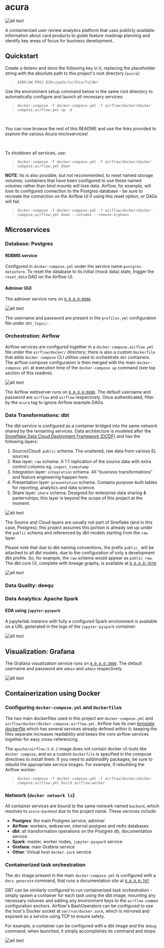 # acura

![alt text](assets/acura_arch.png)

A containerized user review analytics platform that uses publicly available information about card products to guide feature roadmap planning and identify key areas of focus for business development. 

## Quickstart

Create a dotenv and store the following key in it, replacing the placeholder string with the absolute path to this project's root directory (`acura`):

> ``AIRFLOW_PROJ_DIR=/path/to/this/folder``

Use the environment setup command below in the same root directory to automatically configure and launch all necessary services:

> ``docker-compose -f docker-compose.yml -f airflow/docker/docker-compose.airflow.yml up -d``

<br>

You can now browse the rest of this README and use the links provided to explore the various Acura microservices!

<br />

To shutdown all services, use:

> ``docker-compose -f docker-compose.yml -f airflow/docker/docker-compose.airflow.yml down``

**NOTE**: Its is also possible, but not recommended, to reset named storage volumes; containers that have been configured to use these named volumes rather than bind mounts will lose data. Airflow, for example, will lose its configured connection to the Postgres database - be sure to recreate the connection on the Airflow UI if using this reset option, or DAGs will fail.

> ``docker-compose -f docker-compose.yml -f airflow/docker/docker-compose.airflow.yml down --volumes --remove-orphans``


## Microservices

### Database: Postgres

#### RDBMS service
Configured in `docker-compose.yml` under the service name `postgres-datastore`. To reset the database to its initial (mock data) state, trigger the `reset_data` DAG on the Airflow UI.

#### Adminer GUI
The adminer service runs on [`0.0.0.0:8086`](http://0.0.0.0:8086).

![alt text](assets/adminer.png)

The username and password are present in the `profiles.yml` configuration file under `dbt_logic/`.

### Orchestration: Airflow
Airflow services are configured together in a `docker-compose.airflow.yml` file under the `airflow/docker/` directory; there is also a custom `Dockerfile` that adds `docker compose` CLI utilties used to orchestrate `dbt` containers. The airflow compose configuration is then merged with the main `docker-compose.yml` at execution time of the `docker-compose up` command (see top section of this readme). 

![alt text](assets/airflow.png)

The Airflow webserver runs on [`0.0.0.0:8080`](http://0.0.0.0:8080). The default username and password are `airflow` and `airflow` respectively. Once authenticated, filter by the `acura` tag to ignore Airflow example DAGs. 

### Data Transformations: dbt

The dbt service is configured as a container bridged into the same network shared by the remaining services. Data architecture is modeled after the [Snowflake Data Cloud Deployment Framework (DCDF)](https://quickstarts.snowflake.com/guide/dcdf_incremental_processing/index.html#1) and has the following layers:

1. Source/Cloud: `public` schema. The unaltered, raw data from various EL sources.
2. Raw layer: `raw` schema. A 1:1 replication of the source data with extra control columns eg. `ingest_timestamp`
3. Integration layer: `integration` schema. All "business transformations" and feature engineering happen here.
4. Presentation layer: `presentation` schema. Contains purpose-built tables for reporting, analytics and data science. 
5. Share layer: `share` schema. Designed for enterprise data sharing & parternships; this layer is beyond the scope of this project at the moment.

![alt text](assets/dcdf.png)

The Source and Cloud layers are usually not part of Snwflake (and in this case, Postgres); this project assumes this portion is already set up under the `public` schema and referenced by dbt models starting from the `raw` layer.

Please note that due to dbt naming conventions, the prefix `public_` will be attached to all dbt models, due to the configuration of only a development dbt profile. So, for example, the `raw` schema would appear as `public_raw`. The dbt core UI, complete with lineage graphs, is available at [`0.0.0.0:7070`](http://0.0.0.0:7070):

![alt text](assets/dbt_ui.png)

### Data Quality: deequ

### Data Analytics: Apache Spark

#### EDA using `jupyter-pyspark`
A jupyterlab instance with fully a configured Spark environment is available on a URL generated in the logs of the `jupyter-pyspark` container:

![alt text](assets/jupyter-pyspark.png)

## Visualization: Grafana
The Grafana visualization service runs on [`0.0.0.0:3000`](http://0.0.0.0:3000). The default username and password are `admin` and `admin` respectively. 

![alt text](assets/grafana.png)

## Containerization using Docker

### Configuring `docker-compose.yml` and `Dockerfile`s

The two main dockerfiles used in this project are `docker-compose.yml` and `airflow/docker/docker-compose.airflow.yml`. Airflow has its own [template dockerfile](https://airflow.apache.org/docs/apache-airflow/3.0.2/docker-compose.yaml) which has several services already defined within it; keeping the files separate increases readability and keeps the core airflow services together for easy cross-referencing.

The `apache/airflow:3.0.2` image does not contain docker cli tools like `docker compose`, and so a custom `Dockerfile` is specified in the compose directives to install them. If you need to add/modify packages, be sure to rebuild the appropriate service images. For example, if rebuilding the Airflow worker:

> ``docker-compose -f docker-compose.yml -f airflow/docker/docker-compose.airflow.yml build airflow-worker``

### Network (`docker network ls`)
All container services are bound to the same network named `backend`, which resolves to `acura-backend` due to the project name. These services include:
- **Postgres**: the main Postgres service, adminer
- **Airflow**: workers, webserver, internal postgres and redis databases
- **dbt**: all transformation operations on the Postgres db, documentation service
- **Spark**: master, worker nodes, `jupyter-pyspark` service
- **Grafana**: main Grafana service
- **Other**: Virtual host `docker.sock` service

### Containerized task orchestration

The `dbt` image present in the main `docker-compose.yml` is configured with a `docs generate` command, that runs a documentation site at [`0.0.0.0:707`](http://0.0.0.0:7070)

DBT can be similarly configured to run containerized task orchestration - simply spawn a container for each task using the dbt image, mounting any necessary volumes and adding any environment keys to the `airflow-common` configuration anchors. Airflow's BashOperators can be configured to use the host's Docker socket at `var/run/docker.sock`, which is mirrored and exposed as a service using TCP to ensure safety.

For example, a container can be configured with a dbt image and the `debug` command; when launched, it simply accomplishes its command and stops:

![alt text](assets/docker_debug.png)